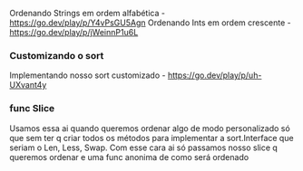 Ordenando Strings em ordem alfabética - https://go.dev/play/p/Y4vPsGU5Agn
Ordenando Ints em ordem crescente - https://go.dev/play/p/jWeinnP1u6L

### Customizando o sort
Implementando nosso sort customizado - https://go.dev/play/p/uh-UXvant4y

### func Slice
Usamos essa ai quando queremos ordenar algo de modo personalizado só que sem ter q criar todos os métodos para implementar a sort.Interface que seriam o Len, Less, Swap.
Com esse cara ai só passamos nosso slice q queremos ordenar e uma func anonima de como será ordenado
